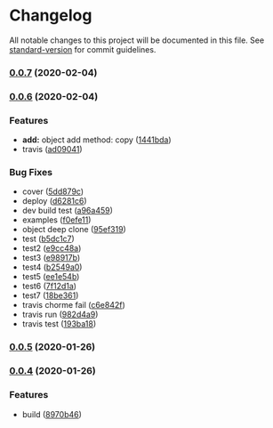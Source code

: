 # Changelog

All notable changes to this project will be documented in this file. See [standard-version](https://github.com/conventional-changelog/standard-version) for commit guidelines.

### [0.0.7](https://github.com/HarryChen0506/malyan/compare/v0.0.6...v0.0.7) (2020-02-04)

### [0.0.6](https://github.com/HarryChen0506/malyan/compare/v0.0.5...v0.0.6) (2020-02-04)


### Features

* **add:** object add method: copy ([1441bda](https://github.com/HarryChen0506/malyan/commit/1441bdabb7ecb891a39a768ac0a2f486abc07e4c))
* travis ([ad09041](https://github.com/HarryChen0506/malyan/commit/ad09041e2574c3ad0be9f46b30b4b3a7ee2052e1))


### Bug Fixes

* cover ([5dd879c](https://github.com/HarryChen0506/malyan/commit/5dd879c7fbbeee75115020dd5de5f919d17a68f7))
* deploy ([d6281c6](https://github.com/HarryChen0506/malyan/commit/d6281c6ba133b8b467d555631b39770873379a0b))
* dev build test ([a96a459](https://github.com/HarryChen0506/malyan/commit/a96a459bb5f047415a5a4e9a980590d1feff1e59))
* examples ([f0efe11](https://github.com/HarryChen0506/malyan/commit/f0efe11120dd5bfcda12eb49f1094404d276b978))
* object deep clone ([95ef319](https://github.com/HarryChen0506/malyan/commit/95ef319fdd35770ba32547eaee8be208c46fde98))
* test ([b5dc1c7](https://github.com/HarryChen0506/malyan/commit/b5dc1c728253d2921db0f016ff144d4527f63209))
* test2 ([e9cc48a](https://github.com/HarryChen0506/malyan/commit/e9cc48abb4676a1442b7c13b11527bab91040708))
* test3 ([e98917b](https://github.com/HarryChen0506/malyan/commit/e98917b3c9886e9bce736c5ce5d7a1d1d95c835d))
* test4 ([b2549a0](https://github.com/HarryChen0506/malyan/commit/b2549a05e0754c35f2ec1b87b780ea459e3c98bf))
* test5 ([ee1e54b](https://github.com/HarryChen0506/malyan/commit/ee1e54b7c27a9bc8be9b3da425a4937e337e50f6))
* test6 ([7f12d1a](https://github.com/HarryChen0506/malyan/commit/7f12d1aa171f36410a50d16db253f83b8ae423d4))
* test7 ([18be361](https://github.com/HarryChen0506/malyan/commit/18be361604d5990f2c8dcdfb0b2b22c13adb9763))
* travis chorme fail ([c6e842f](https://github.com/HarryChen0506/malyan/commit/c6e842f7d852846c6d5b3305d4992cfab7fce84d))
* travis run ([982d4a9](https://github.com/HarryChen0506/malyan/commit/982d4a9c52eae9ad1d2f64b6dd140686d9140ad4))
* travis test ([193ba18](https://github.com/HarryChen0506/malyan/commit/193ba18deaa6f1651796d293c938de369e42a506))

### [0.0.5](https://github.com/HarryChen0506/malyan/compare/v0.0.4...v0.0.5) (2020-01-26)

### [0.0.4](https://github.com/HarryChen0506/malyan/compare/v0.0.3...v0.0.4) (2020-01-26)


### Features

* build ([8970b46](https://github.com/HarryChen0506/malyan/commit/8970b4689c5702f30f90979c3e30d5c91f3050e9))
